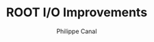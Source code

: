 ---
layout: default
title: ROOT I/O Improvements
author: Philippe Canal
publication: International Conference on Computing in High Energy and Nuclear Physics 2012 (CHEP2012) 21–25 May 2012, New York, USA
type: IO
doi: 10.1088/1742-6596/396/5/052017
---